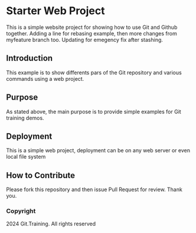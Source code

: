 # Starter Web Project

This is a simple website project for showing how to use Git and Github together.
Adding a line for rebasing example, then more changes from myfeature branch too.
Updating for emegency fix after stashing.

## Introduction

This example is to show differents pars of the Git repository and various commands using a web project.

## Purpose

As stated above, the main purpose is to provide simple examples for Git training demos. 

## Deployment

This is a simple web project, deployment can be on any web server or even local file system

## How to Contribute

Please fork this repository and then issue Pull Request for review. Thank you.

### Copyright

2024 Git.Training. All rights reserved